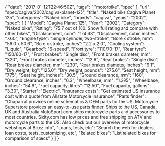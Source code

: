 {
    "date": "2017-01-12T22:46:50Z",
    "tags": [
        "motorbike",
        "spec"
    ],
    "url": "spec\/cagiva\/2002\/cagiva-planet-125",
    "title": "Naked bike Cagiva Planet 125",
    "categories": "Naked bike",
    "brands": "cagiva",
    "years": "2002",
    "spec": [
        {
            "Model": "Cagiva Planet 125",
            "Year": "2002",
            "Category": "Naked bike",
            "Rating": "75.7 out of 100. Show full rating and compare with other bikes",
            "Displacement, ccm": "124.63",
            "Displacement, cubic inches": "7.60",
            "Engine type": "Single cylinder, two-stroke",
            "Bore x stroke, mm": "56.0 x 50.6",
            "Bore x stroke, inches": "2.2 x 2.0",
            "Cooling system": "Liquid",
            "Gearbox": "6-speed",
            "Front tyre": "110\/70-17",
            "Rear tyre": "150\/60-17",
            "Front brakes": "Single disc",
            "Front brakes diameter, mm": "320",
            "Front brakes diameter, inches": "12.6",
            "Rear brakes": "Single disc",
            "Rear brakes diameter, mm": "230",
            "Rear brakes diameter, inches": "9.1",
            "Dry weight, kg": "125.0",
            "Dry weight, pounds": "275.6",
            "Seat height, mm": "775",
            "Seat height, inches": "30.5",
            "Ground clearance, mm": "160",
            "Ground clearance, inches": "6.3",
            "Wheelbase, mm": "1.395",
            "Wheelbase, inches": "54.9",
            "Fuel capacity, litres": "12.50",
            "Fuel capacity, gallons": "3.30",
            "Starter": "Electric",
            "Insurance costs": "Get estimated US insurance cost with a quote from Allstate Motorcycle Insurance",
            "Parts finder": "Chaparral provides online schematics & OEM parts for the US.   Motorcycle Superstore provides an easy-to-use parts finder. Ships to the US, Canada, UK and Australia.MotoSport.com ships motorcycle parts and accessories to most countries.    Sixity.com has low prices and free shipping on ATV and motorcycle parts to the US. Also check out our overview of motorcycle webshops at Bikez.info",
            "Loans, tests, etc": "Search the web for dealers, loan costs, tests, customizing, etc",
            "Related bikes": "List related bikes for comparison of specs"
        }
    ]
}